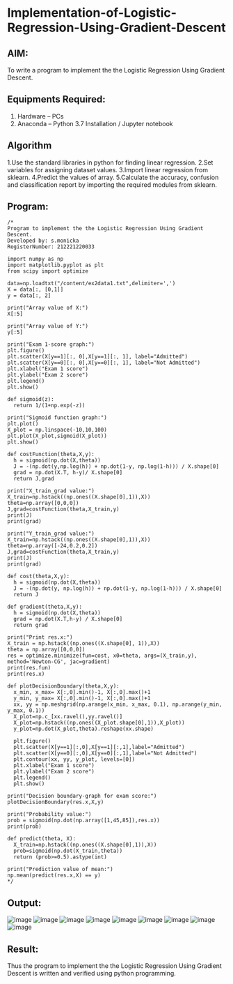 # Implementation-of-Logistic-Regression-Using-Gradient-Descent

## AIM:
To write a program to implement the the Logistic Regression Using Gradient Descent.

## Equipments Required:
1. Hardware – PCs
2. Anaconda – Python 3.7 Installation / Jupyter notebook

## Algorithm
1.Use the standard libraries in python for finding linear regression.
2.Set variables for assigning dataset values.
3.Import linear regression from sklearn.
4.Predict the values of array.
5.Calculate the accuracy, confusion and classification report by importing the required modules from sklearn.

## Program:
```
/*
Program to implement the the Logistic Regression Using Gradient Descent.
Developed by: s.monicka
RegisterNumber: 212221220033

import numpy as np
import matplotlib.pyplot as plt
from scipy import optimize

data=np.loadtxt("/content/ex2data1.txt",delimiter=',')
X = data[:, [0,1]]
y = data[:, 2]

print("Array value of X:")
X[:5]

print("Array value of Y:")
y[:5]

print("Exam 1-score graph:")
plt.figure()
plt.scatter(X[y==1][:, 0],X[y==1][:, 1], label="Admitted")
plt.scatter(X[y==0][:, 0],X[y==0][:, 1], label="Not Admitted")
plt.xlabel("Exam 1 score")
plt.ylabel("Exam 2 score")
plt.legend()
plt.show()

def sigmoid(z):
  return 1/(1+np.exp(-z))
  
print("Sigmoid function graph:")
plt.plot()
X_plot = np.linspace(-10,10,100)
plt.plot(X_plot,sigmoid(X_plot))
plt.show()

def costFunction(theta,X,y):
  h = sigmoid(np.dot(X,theta))
  J = -(np.dot(y,np.log(h)) + np.dot(1-y, np.log(1-h))) / X.shape[0]
  grad = np.dot(X.T, h-y)/ X.shape[0]
  return J,grad
  
print("X_train_grad value:")
X_train=np.hstack((np.ones((X.shape[0],1)),X))
theta=np.array([0,0,0])
J,grad=costFunction(theta,X_train,y)
print(J)
print(grad)

print("Y_train_grad value:")
X_train=np.hstack((np.ones((X.shape[0],1)),X))
theta=np.array([-24,0.2,0.2])
J,grad=costFunction(theta,X_train,y)
print(J)
print(grad)

def cost(theta,X,y):
  h = sigmoid(np.dot(X,theta))
  J = -(np.dot(y, np.log(h)) + np.dot(1-y, np.log(1-h))) / X.shape[0]
  return J
  
def gradient(theta,X,y):
  h = sigmoid(np.dot(X,theta))
  grad = np.dot(X.T,h-y) / X.shape[0]
  return grad 
  
print("Print res.x:")
X_train = np.hstack((np.ones((X.shape[0], 1)),X))
theta = np.array([0,0,0])
res = optimize.minimize(fun=cost, x0=theta, args=(X_train,y), method='Newton-CG', jac=gradient)
print(res.fun)
print(res.x)

def plotDecisionBoundary(theta,X,y):
  x_min, x_max= X[:,0].min()-1, X[:,0].max()+1
  y_min, y_max= X[:,0].min()-1, X[:,0].max()+1
  xx, yy = np.meshgrid(np.arange(x_min, x_max, 0.1), np.arange(y_min, y_max, 0.1))
  X_plot=np.c_[xx.ravel(),yy.ravel()]
  X_plot=np.hstack((np.ones((X_plot.shape[0],1)),X_plot))
  y_plot=np.dot(X_plot,theta).reshape(xx.shape)

  plt.figure()
  plt.scatter(X[y==1][:,0],X[y==1][:,1],label="Admitted")
  plt.scatter(X[y==0][:,0],X[y==0][:,1],label="Not Admitted") 
  plt.contour(xx, yy, y_plot, levels=[0])
  plt.xlabel("Exam 1 score")
  plt.ylabel("Exam 2 score")
  plt.legend()
  plt.show()
  
print("Decision boundary-graph for exam score:")
plotDecisionBoundary(res.x,X,y)

print("Probability value:")
prob = sigmoid(np.dot(np.array([1,45,85]),res.x))
print(prob)

def predict(theta, X):
  X_train=np.hstack((np.ones((X.shape[0],1)),X))
  prob=sigmoid(np.dot(X_train,theta))
  return (prob>=0.5).astype(int)
  
print("Prediction value of mean:")
np.mean(predict(res.x,X) == y)
*/
```

## Output:
![image](https://github.com/Monicka19/-Implementation-of-Logistic-Regression-Using-Gradient-Descent/assets/143497806/bc7f9b57-32ec-49eb-8db4-371071b94ace)
![image](https://github.com/Monicka19/-Implementation-of-Logistic-Regression-Using-Gradient-Descent/assets/143497806/9fc96836-9437-4790-8a12-794082819656)
![image](https://github.com/Monicka19/-Implementation-of-Logistic-Regression-Using-Gradient-Descent/assets/143497806/354f2311-be92-4660-bf45-369259616309)
![image](https://github.com/Monicka19/-Implementation-of-Logistic-Regression-Using-Gradient-Descent/assets/143497806/e8e05bf1-317f-4281-86a4-87b5b061b01c)
![image](https://github.com/Monicka19/-Implementation-of-Logistic-Regression-Using-Gradient-Descent/assets/143497806/678c3905-7cfe-4b3e-8443-30a1f65bad47)
![image](https://github.com/Monicka19/-Implementation-of-Logistic-Regression-Using-Gradient-Descent/assets/143497806/10c7b727-98fa-4668-8093-c5aa470704f6)
![image](https://github.com/Monicka19/-Implementation-of-Logistic-Regression-Using-Gradient-Descent/assets/143497806/1f4fbb9c-d1ec-48c0-bae5-3042707df002)
![image](https://github.com/Monicka19/-Implementation-of-Logistic-Regression-Using-Gradient-Descent/assets/143497806/37660bad-2c3a-4b58-86b1-d50513ab8534)
![image](https://github.com/Monicka19/-Implementation-of-Logistic-Regression-Using-Gradient-Descent/assets/143497806/55edc781-16a3-4be6-95b4-e5e3450b1f6b)


## Result:
Thus the program to implement the the Logistic Regression Using Gradient Descent is written and verified using python programming.


